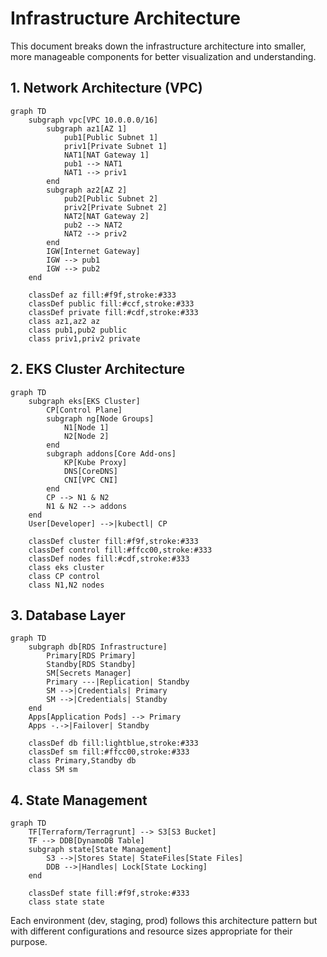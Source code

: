 # Infrastructure Architecture

This document breaks down the infrastructure architecture into smaller, more manageable components for better visualization and understanding.

## 1. Network Architecture (VPC)

```mermaid
graph TD
    subgraph vpc[VPC 10.0.0.0/16]
        subgraph az1[AZ 1]
            pub1[Public Subnet 1]
            priv1[Private Subnet 1]
            NAT1[NAT Gateway 1]
            pub1 --> NAT1
            NAT1 --> priv1
        end
        subgraph az2[AZ 2]
            pub2[Public Subnet 2]
            priv2[Private Subnet 2]
            NAT2[NAT Gateway 2]
            pub2 --> NAT2
            NAT2 --> priv2
        end
        IGW[Internet Gateway]
        IGW --> pub1
        IGW --> pub2
    end

    classDef az fill:#f9f,stroke:#333
    classDef public fill:#ccf,stroke:#333
    classDef private fill:#cdf,stroke:#333
    class az1,az2 az
    class pub1,pub2 public
    class priv1,priv2 private
```

## 2. EKS Cluster Architecture

```mermaid
graph TD
    subgraph eks[EKS Cluster]
        CP[Control Plane]
        subgraph ng[Node Groups]
            N1[Node 1]
            N2[Node 2]
        end
        subgraph addons[Core Add-ons]
            KP[Kube Proxy]
            DNS[CoreDNS]
            CNI[VPC CNI]
        end
        CP --> N1 & N2
        N1 & N2 --> addons
    end
    User[Developer] -->|kubectl| CP

    classDef cluster fill:#f9f,stroke:#333
    classDef control fill:#ffcc00,stroke:#333
    classDef nodes fill:#cdf,stroke:#333
    class eks cluster
    class CP control
    class N1,N2 nodes
```

## 3. Database Layer

```mermaid
graph TD
    subgraph db[RDS Infrastructure]
        Primary[RDS Primary]
        Standby[RDS Standby]
        SM[Secrets Manager]
        Primary ---|Replication| Standby
        SM -->|Credentials| Primary
        SM -->|Credentials| Standby
    end
    Apps[Application Pods] --> Primary
    Apps -.->|Failover| Standby

    classDef db fill:lightblue,stroke:#333
    classDef sm fill:#ffcc00,stroke:#333
    class Primary,Standby db
    class SM sm
```

## 4. State Management

```mermaid
graph TD
    TF[Terraform/Terragrunt] --> S3[S3 Bucket]
    TF --> DDB[DynamoDB Table]
    subgraph state[State Management]
        S3 -->|Stores State| StateFiles[State Files]
        DDB -->|Handles| Lock[State Locking]
    end

    classDef state fill:#f9f,stroke:#333
    class state state
```

Each environment (dev, staging, prod) follows this architecture pattern but with different configurations and resource sizes appropriate for their purpose.
